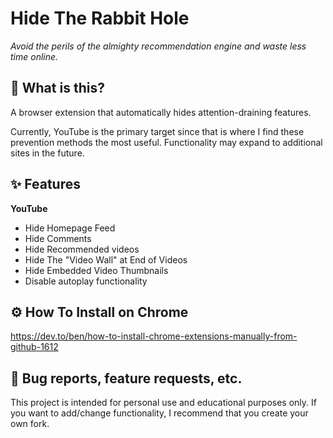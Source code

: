# Hide The Rabbit Hole
_Avoid the perils of the almighty recommendation engine and waste less time online._


## 🤔 What is this?
A browser extension that automatically hides attention-draining features. 

Currently, YouTube is the primary target since that is where I find these prevention methods the most useful. Functionality may expand to additional sites in the future.

## ✨ Features
**YouTube**
- Hide Homepage Feed
- Hide Comments
- Hide Recommended videos
- Hide The "Video Wall" at End of Videos
- Hide Embedded Video Thumbnails
- Disable autoplay functionality

## ⚙️ How To Install on Chrome
https://dev.to/ben/how-to-install-chrome-extensions-manually-from-github-1612

## 📝  Bug reports, feature requests, etc.
This project is intended for personal use and educational purposes only. If you want to add/change functionality, I recommend that you create your own fork.
